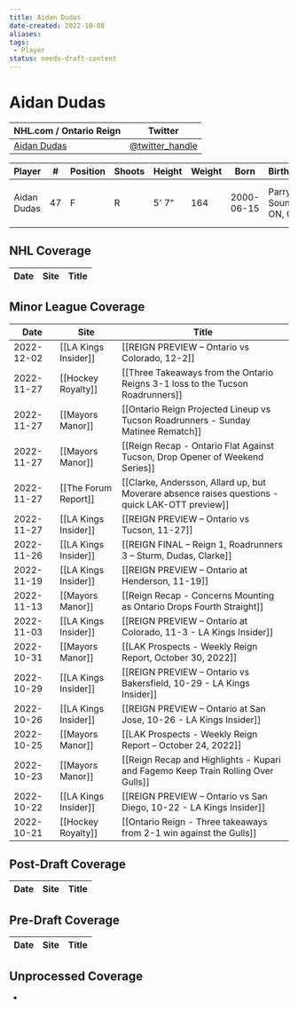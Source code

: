 ```yaml
---
title: Aidan Dudas
date-created: 2022-10-08
aliases: 
tags:
 - Player
status: needs-draft-content
---
```


# Aidan Dudas

NHL.com / Ontario Reign | Twitter
-|-
[Aidan Dudas](https://ontarioreign.com/roster/aidan-dudas) | [@twitter_handle](https://twitter.com/)

Player | \# | Position | Shoots | Height | Weight | Born | Birthplace | Draft 
-|-|-|-|-|-|-|-|-
Aidan Dudas | 47 | F | R | 5' 7" | 164 | 2000-06-15 | Parry Sound, ON, CAN | LAK 4th RD, 2018 (113th)



## NHL  Coverage
| Date | Site | Title |
| ---- | ---- | ----- |



## Minor League Coverage
| Date       | Site                 | Title                                                                                           |
| ---------- | -------------------- | ----------------------------------------------------------------------------------------------- |
| 2022-12-02 | [[LA Kings Insider]] | [[REIGN PREVIEW – Ontario vs Colorado, 12-2]] |
| 2022-11-27 | [[Hockey Royalty]] | [[Three Takeaways from the Ontario Reigns 3-1 loss to the Tucson Roadrunners]] |
| 2022-11-27 | [[Mayors Manor]]     | [[Ontario Reign Projected Lineup vs Tucson Roadrunners - Sunday Matinee Rematch]]               |
| 2022-11-27 | [[Mayors Manor]]     | [[Reign Recap - Ontario Flat Against Tucson, Drop Opener of Weekend Series]]                    |
| 2022-11-27 | [[The Forum Report]] | [[Clarke, Andersson, Allard up, but Moverare absence raises questions - quick LAK-OTT preview]] |
| 2022-11-27 | [[LA Kings Insider]] | [[REIGN PREVIEW – Ontario vs Tucson, 11-27]]                                                    |
| 2022-11-26 | [[LA Kings Insider]] | [[REIGN FINAL – Reign 1, Roadrunners 3 – Sturm, Dudas, Clarke]]                                 |
| 2022-11-19 | [[LA Kings Insider]] | [[REIGN PREVIEW – Ontario at Henderson, 11-19]]                                                 |
| 2022-11-13 | [[Mayors Manor]]     | [[Reign Recap - Concerns Mounting as Ontario Drops Fourth Straight]]                            |
| 2022-11-03 | [[LA Kings Insider]] | [[REIGN PREVIEW – Ontario at Colorado, 11-3 - LA Kings Insider]]                                |
| 2022-10-31 | [[Mayors Manor]]     | [[LAK Prospects - Weekly Reign Report, October 30, 2022]]                                       |
| 2022-10-29 | [[LA Kings Insider]] | [[REIGN PREVIEW – Ontario vs Bakersfield, 10-29 - LA Kings Insider]]                            |
| 2022-10-26 | [[LA Kings Insider]] | [[REIGN PREVIEW – Ontario at San Jose, 10-26 - LA Kings Insider]]                               |
| 2022-10-25 | [[Mayors Manor]]     | [[LAK Prospects - Weekly Reign Report – October 24, 2022]]                                      |
| 2022-10-23 | [[Mayors Manor]]     | [[Reign Recap and Highlights - Kupari and Fagemo Keep Train Rolling Over Gulls]]                |
| 2022-10-22 | [[LA Kings Insider]] | [[REIGN PREVIEW – Ontario vs San Diego, 10-22 - LA Kings Insider]]                              |
| 2022-10-21 | [[Hockey Royalty]]   | [[Ontario Reign - Three takeaways from 2-1 win against the Gulls]]               |



## Post-Draft Coverage
| Date | Site | Title |
| ---- | ---- | ----- |



## Pre-Draft Coverage
| Date | Site | Title |
| ---- | ---- | ----- |


## Unprocessed Coverage
- 
